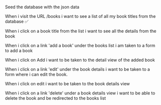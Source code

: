 Seed the database with the json data
 
When i visit the URL /books i want to see a list of all my book titles from the database ✅
 
When i click on a book title from the list i want to see all the details from the book
 
When i click on a link 'add a book' under the books list i am taken to a form to add a book
 
When i click on Add i want to be taken to the detail view of the added book
 
When i click on a link 'edit' under the book details i want to be taken to a form where i can edit the book.
 
When i click on edit i want to be taken to the book details view
 
When i click on a link 'delete' under a book details view i want to be able to delete the book and be redirected to the books list